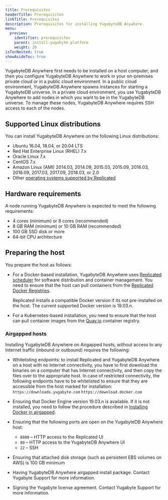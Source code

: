 ```yaml
---
title: Prerequisites
headerTitle: Prerequisites
linkTitle: Prerequisites
description: Prerequisites for installing YugabyteDB Anywhere.
menu:
  preview:
    identifier: prerequisites
    parent: install-yugabyte-platform
    weight: 20
isTocNested: true
showAsideToc: true
---
```


YugabyteDB Anywhere first needs to be installed on a host computer, and then you configure YugabyteDB Anywhere to work in your on-premises private cloud or in a public cloud environment. In a public cloud environment, YugabyteDB Anywhere spawns instances for starting a YugabyteDB universe. In a private cloud environment, you use YugabyteDB Anywhere to add nodes in which you want to be in the YugabyteDB universe. To manage these nodes, YugabyteDB Anywhere requires SSH access to each of the nodes.

## Supported Linux distributions

You can install YugabyteDB Anywhere on the following Linux distributions:

- Ubuntu 16.04, 18.04, or 20.04 LTS
- Red Hat Enterprise Linux (RHEL) 7.x
- Oracle Linux 7.x
- CentOS 7.x
- Amazon Linux (AMI) 2014.03, 2014.09, 2015.03, 2015.09, 2016.03, 2016.09, 2017.03, 2017.09, 2018.03, or 2.0
- Other [operating systems supported by Replicated](https://www.replicated.com/docs/distributing-an-application/supported-operating-systems/)

## Hardware requirements

A node running YugabyteDB Anywhere is expected to meet the following requirements:

- 4 cores (minimum) or 8 cores (recommended)
- 8 GB RAM (minimum) or 10 GB RAM (recommended)
- 100 GB SSD disk or more
- 64-bit CPU architecture

## Preparing the host

You prepare the host as follows:

- For a Docker-based installation, YugabyteDB Anywhere uses [Replicated scheduler](https://www.replicated.com/) for software distribution and container management. You need to ensure that the host can pull containers from the [Replicated Docker Registries](https://help.replicated.com/docs/native/getting-started/docker-registries/).

  Replicated installs a compatible Docker version if its not pre-installed on the host. The current supported Docker version is 19.03.n.

- For a Kubernetes-based installation, you need to ensure that the host can pull container images from the [Quay.io](https://quay.io/) container registry.

### Airgapped hosts

Installing YugabyteDB Anywhere on Airgapped hosts, without access to any Internet traffic (inbound or outbound) requires the following:

- Whitelisting endpoints: to install Replicated and YugabyteDB Anywhere on a host with no Internet connectivity, you have to first download the binaries on a computer that has Internet connectivity, and then copy the files over to the appropriate host. In case of restricted connectivity, the following endpoints have to be whitelisted to ensure that they are accessible from the host marked for installation:
  `https://downloads.yugabyte.com`
  `https://download.docker.com`

- Ensuring that Docker Engine version 19.03.n is available. If it is not installed, you need to follow the procedure described in [Installing Docker in airgapped](https://www.replicated.com/docs/kb/supporting-your-customers/installing-docker-in-airgapped/).
- Ensuring that the following ports are open on the YugabyteDB Anywhere host:
  - `8800` – HTTP access to the Replicated UI
  - `80` – HTTP access to the YugabyteDB Anywhere UI
  - `22` – SSH
- Ensuring that attached disk storage (such as persistent EBS volumes on AWS) is 100 GB minimum
- Having YugabyteDB Anywhere airgapped install package. Contact Yugabyte Support for more information.
- Signing the Yugabyte license agreement. Contact Yugabyte Support for more information.
